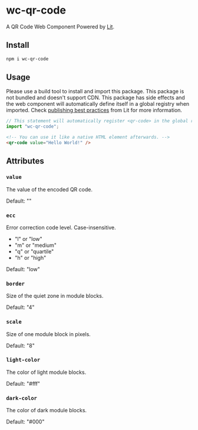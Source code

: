 # wc-qr-code

A QR Code Web Component Powered by [Lit](https://lit.dev/).

## Install

```bash
npm i wc-qr-code
```

## Usage

Please use a build tool to install and import this package. This package is not bundled and doesn't support CDN. This package has side effects and the web component will automatically define itself in a global registry when imported. Check [publishing best practices](https://lit.dev/docs/tools/publishing/#publishing-best-practices) from Lit for more information.

```ts
// This statement will automatically register <qr-code> in the global registry.
import "wc-qr-code";
```

```html
<!-- You can use it like a native HTML element afterwards. -->
<qr-code value="Hello World!" />
```

## Attributes

### `value`

The value of the encoded QR code.

Default: ""

### `ecc`

Error correction code level. Case-insensitive.

- "l" or "low"
- "m" or "medium"
- "q" or "quartile"
- "h" or "high"

Default: "low"

### `border`

Size of the quiet zone in module blocks.

Default: "4"

### `scale`

Size of one module block in pixels.

Default: "8"

### `light-color`

The color of light module blocks.

Default: "#fff"

### `dark-color`

The color of dark module blocks.

Default: "#000"
